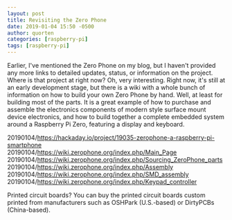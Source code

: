 ```yaml
---
layout: post
title: Revisiting the Zero Phone
date: 2019-01-04 15:50 -0500
author: quorten
categories: [raspberry-pi]
tags: [raspberry-pi]
---
```


Earlier, I've mentioned the Zero Phone on my blog, but I haven't
provided any more links to detailed updates, status, or information on
the project.  Where is that project at right now?  Oh, very
interesting.  Right now, it's still at an early development stage, but
there is a wiki with a whole bunch of information on how to build your
own Zero Phone by hand.  Well, at least for building most of the
parts.  It is a great example of how to purchase and assemble the
electronics components of modern style surface mount device
electronics, and how to build together a complete embedded system
around a Raspberry Pi Zero, featuring a display and keyboard.

20190104/https://hackaday.io/project/19035-zerophone-a-raspberry-pi-smartphone  
20190104/https://wiki.zerophone.org/index.php/Main_Page  
20190104/https://wiki.zerophone.org/index.php/Sourcing_ZeroPhone_parts  
20190104/https://wiki.zerophone.org/index.php/Assembly  
20190104/https://wiki.zerophone.org/index.php/SMD_assembly  
20190104/https://wiki.zerophone.org/index.php/Keypad_controller

Printed circuit boards?  You can buy the printed circuit boards custom
printed from manufacturers such as OSHPark (U.S.-based) or DirtyPCBs
(China-based).
